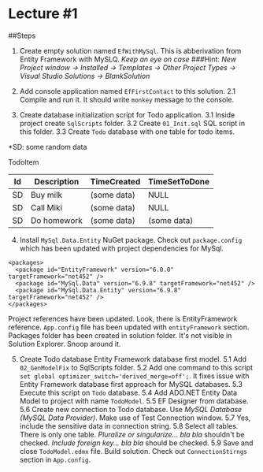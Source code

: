 # Lecture #1

##Steps

1. Create empty solution named `EfWithMySql`. This is abberivation from Entity Framework with MySLQ.
*Keep an eye on case*
###Hint:
*New Project window -> Installed -> Templates -> Other Project Types -> Visual Studio Solutions -> BlankSolution*

2. Add console application named `EfFirstContact` to this solution.
2.1 Compile and run it. It should write `monkey` message to the console.

3. Create database initialization script for Todo application.
3.1 Inside project create `SqlScripts` folder. 
3.2 Create `01_Init.sql` SQL script in this folder. 
3.3 Create `Todo` database with one table for todo items. 

*SD: some random data

TodoItem

| Id | Description | TimeCreated | TimeSetToDone |
|----|-------------|-------------|---------------|
| SD | Buy milk    | (some data) | NULL          |
| SD | Call Miki   | (some data) | NULL          |
| SD | Do homework | (some data) | (some data)   |

4. Install `MySql.Data.Entity` NuGet package.
Check out `package.config` which has been updated with project dependencies for MySql.

```
<packages>
  <package id="EntityFramework" version="6.0.0" targetFramework="net452" />
  <package id="MySql.Data" version="6.9.8" targetFramework="net452" />
  <package id="MySql.Data.Entity" version="6.9.8" targetFramework="net452" />
</packages>
```
Project references have been updated. Look, there is EntityFramework reference.
`App.config` file has been updated with `entityFramework` section.
Packages folder has been created in solution folder. It's not visible in Solution Explorer. Snoop around it.

5. Create Todo database Entity Framework database first model.
5.1 Add `02_GenModelFix` to SqlScripts folder.
5.2 Add one command to this script `set global optimizer_switch='derived_merge=off';`. It fixes issue with Entity Framework database first approach for MySQL databases.
5.3 Execute this script on `Todo` database.
5.4 Add ADO.NET Entity Data Model to project with name `TodoModel`.
5.5 EF Designer from database.
5.6 Create new connection to Todo database. Use *MySQL Database (MySQL Data Provider)*. Make use of Test Connection window.
5.7 Yes, include the sensitive data in connection string.
5.8 Select all tables. There is only one table. *Pluralize or singularize... bla bla* shouldn't be checked. *Include foreign key... bla bla* should be checked.
5.9 Save and close `TodoModel.edmx` file. Build solution. Check out `ConnectionStirngs` section in `App.config`.


